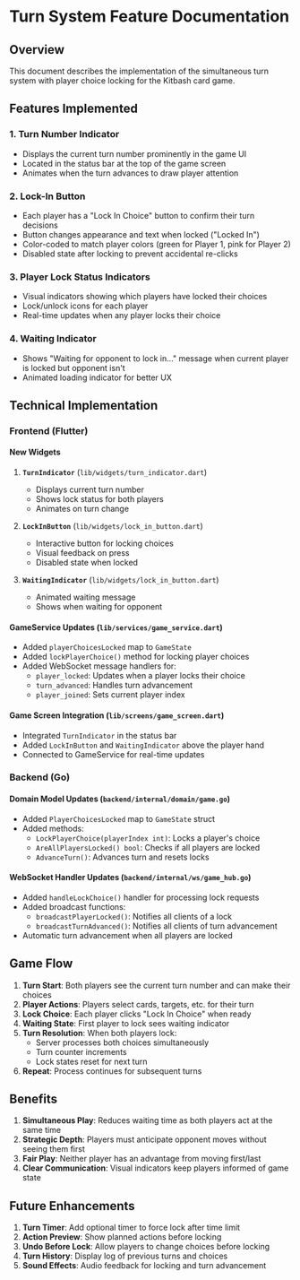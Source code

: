 # Turn System Feature Documentation

## Overview
This document describes the implementation of the simultaneous turn system with player choice locking for the Kitbash card game.

## Features Implemented

### 1. Turn Number Indicator
- Displays the current turn number prominently in the game UI
- Located in the status bar at the top of the game screen
- Animates when the turn advances to draw player attention

### 2. Lock-In Button
- Each player has a "Lock In Choice" button to confirm their turn decisions
- Button changes appearance and text when locked ("Locked In")
- Color-coded to match player colors (green for Player 1, pink for Player 2)
- Disabled state after locking to prevent accidental re-clicks

### 3. Player Lock Status Indicators
- Visual indicators showing which players have locked their choices
- Lock/unlock icons for each player
- Real-time updates when any player locks their choice

### 4. Waiting Indicator
- Shows "Waiting for opponent to lock in..." message when current player is locked but opponent isn't
- Animated loading indicator for better UX

## Technical Implementation

### Frontend (Flutter)

#### New Widgets
1. **`TurnIndicator`** (`lib/widgets/turn_indicator.dart`)
   - Displays current turn number
   - Shows lock status for both players
   - Animates on turn change

2. **`LockInButton`** (`lib/widgets/lock_in_button.dart`)
   - Interactive button for locking choices
   - Visual feedback on press
   - Disabled state when locked

3. **`WaitingIndicator`** (`lib/widgets/lock_in_button.dart`)
   - Animated waiting message
   - Shows when waiting for opponent

#### GameService Updates (`lib/services/game_service.dart`)
- Added `playerChoicesLocked` map to `GameState`
- Added `lockPlayerChoice()` method for locking player choices
- Added WebSocket message handlers for:
  - `player_locked`: Updates when a player locks their choice
  - `turn_advanced`: Handles turn advancement
  - `player_joined`: Sets current player index

#### Game Screen Integration (`lib/screens/game_screen.dart`)
- Integrated `TurnIndicator` in the status bar
- Added `LockInButton` and `WaitingIndicator` above the player hand
- Connected to GameService for real-time updates

### Backend (Go)

#### Domain Model Updates (`backend/internal/domain/game.go`)
- Added `PlayerChoicesLocked` map to `GameState` struct
- Added methods:
  - `LockPlayerChoice(playerIndex int)`: Locks a player's choice
  - `AreAllPlayersLocked() bool`: Checks if all players are locked
  - `AdvanceTurn()`: Advances turn and resets locks

#### WebSocket Handler Updates (`backend/internal/ws/game_hub.go`)
- Added `handleLockChoice()` handler for processing lock requests
- Added broadcast functions:
  - `broadcastPlayerLocked()`: Notifies all clients of a lock
  - `broadcastTurnAdvanced()`: Notifies all clients of turn advancement
- Automatic turn advancement when all players are locked

## Game Flow

1. **Turn Start**: Both players see the current turn number and can make their choices
2. **Player Actions**: Players select cards, targets, etc. for their turn
3. **Lock Choice**: Each player clicks "Lock In Choice" when ready
4. **Waiting State**: First player to lock sees waiting indicator
5. **Turn Resolution**: When both players lock:
   - Server processes both choices simultaneously
   - Turn counter increments
   - Lock states reset for next turn
6. **Repeat**: Process continues for subsequent turns

## Benefits

1. **Simultaneous Play**: Reduces waiting time as both players act at the same time
2. **Strategic Depth**: Players must anticipate opponent moves without seeing them first
3. **Fair Play**: Neither player has an advantage from moving first/last
4. **Clear Communication**: Visual indicators keep players informed of game state

## Future Enhancements

1. **Turn Timer**: Add optional timer to force lock after time limit
2. **Action Preview**: Show planned actions before locking
3. **Undo Before Lock**: Allow players to change choices before locking
4. **Turn History**: Display log of previous turns and choices
5. **Sound Effects**: Audio feedback for locking and turn advancement